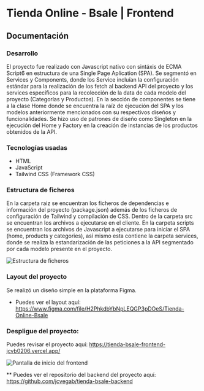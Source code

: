 # Tienda Online - Bsale | Frontend

## Documentación

### Desarrollo
El proyecto fue realizado con Javascript nativo con sintáxis de ECMA Script6 en estructura de una Single Page Aplication (SPA).
Se segmentó en Services y Components, donde los Service incluían la configuración estándar para la realización de los fetch al
backend API del proyecto y los services específicos para la recolección de la data de cada modelo del proyecto (Categorías y 
Productos). En la sección de componentes se tiene a la clase Home donde se encuentra la raíz de ejecución del SPA y los modelos
anteriormente mencionados con su respectivos diseños y funcionalidades.
Se hizo uso de patrones de diseño como Singleton en la ejecución del Home y Factory en la creación de instancias de los productos 
obtenidos de la API.

### Tecnologías usadas
* HTML
* JavaScript
* Tailwind CSS (Framework CSS)

### Estructura de ficheros
En la carpeta raiz se encuentran los ficheros de dependencias e información del proyecto (package.json) además de los ficheros de configuración de Tailwind y compilación de CSS.
Dentro de la carpeta src se encuentran los archivos a ejecutarse en el cliente.
En la carpeta scripts se encuentran los archivos de Javascript a ejecutarse para iniciar el SPA (home, products y categories), así mismo esta contiene la carpeta services, donde se realiza la estandarización de las peticiones a la API segmentado por cada modelo presente en el proyecto. 

<img alt="Estructura de ficheros" src="https://i.ibb.co/jkCwT1w/Sin-t-tulo.png">

### Layout del proyecto
Se realizó un diseño simple en  la plataforma Figma.
- Puedes ver el layout aquí: https://www.figma.com/file/H2PhkdbYbNpLEQGP3pDOeS/Tienda-Online-Bsale

### Despligue del proyecto:
Puedes revisar el proyecto aquí: https://tienda-bsale-frontend-jcvb0206.vercel.app/

<img alt="Pantalla de inicio del frontend" src="https://i.ibb.co/C6K4Wck/frontend.png" heigth="180" align="center" />


** Puedes ver el repositorio del backend del proyecto aquí: https://github.com/jcvegab/tienda-bsale-backend
